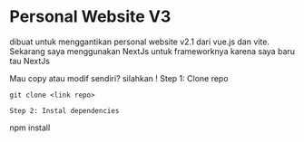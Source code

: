 # Personal Website V3 


dibuat untuk menggantikan personal website v2.1 dari vue.js dan vite. Sekarang saya menggunakan NextJs untuk frameworknya karena saya baru tau NextJs

Mau copy atau modif sendiri? silahkan !
Step 1: Clone repo

``` 
git clone <link repo>

Step 2: Instal dependencies
```
npm install